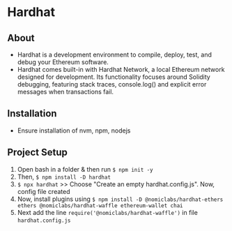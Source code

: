 # Hardhat

## About
* Hardhat is a development environment to compile, deploy, test, and debug your Ethereum software.
* Hardhat comes built-in with Hardhat Network, a local Ethereum network designed for development. Its functionality focuses around Solidity debugging, featuring stack traces, console.log() and explicit error messages when transactions fail.

## Installation
* Ensure installation of nvm, npm, nodejs

## Project Setup
1. Open bash in a folder & then run `$ npm init -y`
1. Then, `$ npm install -D hardhat`
1. `$ npx hardhat` >> Choose "Create an empty hardhat.config.js". Now, config file created
1. Now, install plugins using `$ npm install -D @nomiclabs/hardhat-ethers ethers @nomiclabs/hardhat-waffle ethereum-wallet chai`
1. Next add the line `require('@nomiclabs/hardhat-waffle')` in file `hardhat.config.js`
